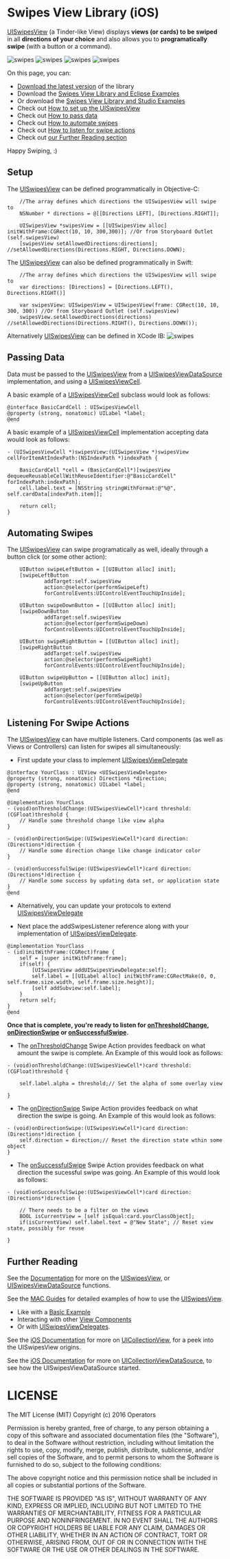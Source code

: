 # Swipes View Library (iOS)
[UISwipesView](http://operators.github.io/swipes-view-ios/Classes/UISwipesView.html) (a Tinder-like View) displays **views (or cards) to be swiped** in all **directions of your choice** and also allows you to **programatically swipe** (with a button or a command).

![swipes](https://raw.githubusercontent.com/Operators/swipes-view-ios/master/d2ucKOT49Hchristopher03162016012902.gif "UISwipesView") ![swipes](https://raw.githubusercontent.com/Operators/swipes-view-ios/master/d2ucKOT49Hchristopher03162016013504.gif "UISwipesView") ![swipes](https://raw.githubusercontent.com/Operators/swipes-view-ios/master/d2ucKOT49Hchristopher03212016160353.gif "UISwipesView") ![swipes](https://raw.githubusercontent.com/Operators/swipes-view-ios/master/d2ucKOT49Hchristopher03212016160804.gif "UISwipesView")

On this page, you can:
* [Download the latest version](https://github.com/Operators/swipes-view-ios/files/183224/Swipes.zip) of the library
* Download the [Swipes View Library and Eclipse Examples](https://github.com/Operators/swipes-view-ios/files/183225/SwipesEclipseExamples.zip)
* Or download the [Swipes View Library and Studio Examples](https://github.com/Operators/swipes-view-ios/files/183223/SwipesStudioExamples.zip)
* Check out [How to set up the UISwipesView](https://github.com/Operators/swipes-view-ios#setup)
* Check out [How to pass data](https://github.com/Operators/swipes-view-ios#passing-data)
* Check out [How to automate swipes](https://github.com/Operators/swipes-view-ios#automating-swipes)
* Check out [How to listen for swipe actions](https://github.com/Operators/swipes-view-ios#listening-for-swipe-actions)
* Check out [our Further Reading section](https://github.com/Operators/swipes-view-ios#further-reading)

Happy Swiping, :)

Setup
-----

The [UISwipesView](http://operators.github.io/swipes-view-ios/Classes/UISwipesView.html) can be defined programmatically in Objective-C:
```    
    //The array defines which directions the UISwipesView will swipe to
    NSNumber * directions = @[[Directions LEFT], [Directions.RIGHT]];
    
    UISwipesView *swipesView = [[UISwipesView alloc] initWithFrame:CGRect(10, 10, 300,300)]; //Or from Storyboard Outlet (self.swipesView)
	[swipesView setAllowedDirections:directions]; //setAllowedDirections(Directions.RIGHT, Directions.DOWN);
```

The [UISwipesView](http://operators.github.io/swipes-view-ios/Classes/UISwipesView.html) can also be defined programmatically in Swift:
```    
    //The array defines which directions the UISwipesView will swipe to
	var directions: [Directions] = [Directions.LEFT(), Directions.RIGHT()]
	
	var swipesView: UISwipesView = UISwipesView(frame: CGRect(10, 10, 300, 300)) //Or from Storyboard Outlet (self.swipesView)
	swipesView.setAllowedDirections(directions) //setAllowedDirections(Directions.RIGHT(), Directions.DOWN());
```
    
Alternatively [UISwipesView](http://operators.github.io/swipes-view-ios/Classes/UISwipesView.html) can be defined in XCode IB:
![swipes](https://raw.githubusercontent.com/Operators/swipes-view-ios/master/d2ucKOT49Hchristopher03162016012902.gif "UISwipesView")
   
Passing Data
---------------

Data must be passed to the [UISwipesView](http://operators.github.io/swipes-view-ios/Classes/UISwipesView.html) from a [UISwipesViewDataSource](http://operators.github.io/swipes-view-ios/Protocols/UISwipesViewDataSource.html) implementation, and using a [UISwipesViewCell](http://operators.github.io/swipes-view-ios/Classes/UISwipesViewCell.html).

A basic example of a [UISwipesViewCell](http://operators.github.io/swipes-view-ios/Classes/UISwipesViewCell.html) subclass would look as follows:
```	
@interface BasicCardCell : UISwipesViewCell
@property (strong, nonatomic) UILabel *label;
@end

```

A basic example of a [UISwipesViewCell](http://operators.github.io/swipes-view-ios/Classes/UISwipesViewCell.html) implementation accepting data would look as follows:
```	
- (UISwipesViewCell *)swipesView:(UISwipesView *)swipesView cellForItemAtIndexPath:(NSIndexPath *)indexPath {
    
    BasicCardCell *cell = (BasicCardCell*)[swipesView dequeueReusableCellWithReuseIdentifier:@"BasicCardCell" forIndexPath:indexPath];
    cell.label.text = [NSString stringWithFormat:@"%@", self.cardData[indexPath.item]];
    
    return cell;
}

```

Automating Swipes
---------------

The [UISwipesView](http://operators.github.io/swipes-view-ios/Classes/UISwipesView.html) can swipe programatically as well, ideally through a button click (or some other action):
```
	UIButton swipeLeftButton = [[UIButton alloc] init];
    [swipeLeftButton 
    		addTarget:self.swipesView 
    		action:@selector(performSwipeLeft) 
    		forControlEvents:UIControlEventTouchUpInside];
    		
	UIButton swipeDownButton = [[UIButton alloc] init];
    [swipeDownButton 
    		addTarget:self.swipesView 
    		action:@selector(performSwipeDown) 
    		forControlEvents:UIControlEventTouchUpInside];
    		
	UIButton swipeRightButton = [[UIButton alloc] init];
    [swipeRightButton 
    		addTarget:self.swipesView 
    		action:@selector(performSwipeRight) 
    		forControlEvents:UIControlEventTouchUpInside];
    		
	UIButton swipeUpButton = [[UIButton alloc] init];
    [swipeUpButton 
    		addTarget:self.swipesView 
    		action:@selector(performSwipeUp) 
    		forControlEvents:UIControlEventTouchUpInside];
```	
        
Listening For Swipe Actions
---------------

The [UISwipesView](http://operators.github.io/swipes-view-ios/Classes/UISwipesView.html) can have multiple listeners. Card components (as well as Views or Controllers) can listen for swipes all simultaneously:
	
* First update your class to implement [UISwipesViewDelegate](http://operators.github.io/swipes-view-ios/Protocols/UISwipesViewDelegate.html)
```
@interface YourClass : UIView <UISwipesViewDelegate>
@property (strong, nonatomic) Directions *direction;
@property (strong, nonatomic) UILabel *label;
@end

@implementation YourClass
- (void)onThresholdChange:(UISwipesViewCell*)card threshold:(CGFloat)threshold {
	// Handle some threshold change like view alpha
}

- (void)onDirectionSwipe:(UISwipesViewCell*)card direction:(Directions*)direction {
	// Handle some direction change like change indicator color
}

- (void)onSuccessfulSwipe:(UISwipesViewCell*)card direction:(Directions*)direction {
	// Handle some success by updating data set, or application state
}
@end
```
* Alternatively, you can update your protocols to extend [UISwipesViewDelegate](http://operators.github.io/swipes-view-ios/Protocols/UISwipesViewDelegate.html)
	
* Next place the addSwipesListener reference along with your implementation of [UISwipesViewDelegate](http://operators.github.io/swipes-view-ios/Protocols/UISwipesViewDelegate.html).
```
@implementation YourClass
- (id)initWithFrame:(CGRect)frame {
    self = [super initWithFrame:frame];
    if(self) {
        [UISwipesView addUISwipesViewDelegate:self];
        self.label = [[UILabel alloc] initWithFrame:CGRectMake(0, 0, self.frame.size.width, self.frame.size.height)];
        [self addSubview:self.label];
    }
    return self;
}
@end
```


**Once that is complete, you're ready to listen for [onThresholdChange](http://operators.github.io/swipes-view-ios/Protocols/UISwipesViewDelegate.html#//api/name/onThresholdChange:threshold:), [onDirectionSwipe](http://operators.github.io/swipes-view-ios/Protocols/UISwipesViewDelegate.html#//api/name/onDirectionSwipe:direction:) or [onSuccessfulSwipe](http://operators.github.io/swipes-view-ios/Protocols/UISwipesViewDelegate.html#//api/name/onSuccessfulSwipe:direction:).**

* The [onThresholdChange](http://operators.github.io/swipes-view-ios/Protocols/UISwipesViewDelegate.html#//api/name/onThresholdChange:threshold:) Swipe Action provides feedback on what amount the swipe is complete. An Example of this would look as follows:
```
- (void)onThresholdChange:(UISwipesViewCell*)card threshold:(CGFloat)threshold {
    
    self.label.alpha = threshold;// Set the alpha of some overlay view
    
}
```
* The [onDirectionSwipe](http://operators.github.io/swipes-view-ios/Protocols/UISwipesViewDelegate.html#//api/name/onDirectionSwipe:direction:) Swipe Action provides feedback on what direction the swipe is going. An Example of this would look as follows:
```
- (void)onDirectionSwipe:(UISwipesViewCell*)card direction:(Directions*)direction {
    self.direction = direction;// Reset the direction state wthin some object
}
```
* The [onSuccessfulSwipe](http://operators.github.io/swipes-view-ios/Protocols/UISwipesViewDelegate.html#//api/name/onSuccessfulSwipe:direction:) Swipe Action provides feedback on what direction the sucessful swipe was going. An Example of this would look as follows:
```
- (void)onSuccessfulSwipe:(UISwipesViewCell*)card direction:(Directions*)direction {
    
	// There needs to be a filter on the views
	BOOL isCurrentView = [self isEqual:card.yourClassObject];
    if(isCurrentView) self.label.text = @"New State"; // Reset view state, possibly for reuse
	
}
```

Further Reading
---------------

See the [Documentation](http://operators.github.io/swipes-view-ios) for more on the [UISwipesView](http://operators.github.io/swipes-view-ios/Classes/UISwipesView.html), or [UISwipesViewDataSource](http://operators.github.io/swipes-view-ios/Protocols/UISwipesViewDataSource.html) functions.

See the [MAC Guides](#) for detailed examples of how to use the [UISwipesView](http://operators.github.io/swipes-view-ios/Classes/UISwipesView.html).
* Like with a [Basic Example](#)
* Interacting with other [View Components](#)
* Or with [UISwipesViewDelegates](#).

See the [iOS Documentation](https://developer.apple.com/library/ios/documentation/UIKit/Reference/UICollectionView_class/) for more on [UICollectionView](https://github.com/Microsoft/WinObjC/blob/master/Frameworks/UIKit/UICollectionView.mm), for a peek into the UISwipesView origins.

See the [iOS Documentation](https://developer.apple.com/library/ios/documentation/UIKit/Reference/UICollectionViewDataSource_protocol/) for more on [UICollectionViewDataSource](https://github.com/Microsoft/WinObjC/blob/343f28478265d455489ae107fb9542a01bc15103/include/UIKit/UICollectionViewDataSource.h), to see how the UISwipesViewDataSource started.

	
LICENSE
===============
The MIT License (MIT)
Copyright (c) 2016 Operators

Permission is hereby granted, free of charge, to any person obtaining a copy
of this software and associated documentation files (the "Software"), to deal
in the Software without restriction, including without limitation the rights
to use, copy, modify, merge, publish, distribute, sublicense, and/or sell
copies of the Software, and to permit persons to whom the Software is
furnished to do so, subject to the following conditions:

The above copyright notice and this permission notice shall be included in all
copies or substantial portions of the Software.

THE SOFTWARE IS PROVIDED "AS IS", WITHOUT WARRANTY OF ANY KIND, EXPRESS OR
IMPLIED, INCLUDING BUT NOT LIMITED TO THE WARRANTIES OF MERCHANTABILITY,
FITNESS FOR A PARTICULAR PURPOSE AND NONINFRINGEMENT. IN NO EVENT SHALL THE
AUTHORS OR COPYRIGHT HOLDERS BE LIABLE FOR ANY CLAIM, DAMAGES OR OTHER
LIABILITY, WHETHER IN AN ACTION OF CONTRACT, TORT OR OTHERWISE, ARISING FROM,
OUT OF OR IN CONNECTION WITH THE SOFTWARE OR THE USE OR OTHER DEALINGS IN THE
SOFTWARE.
